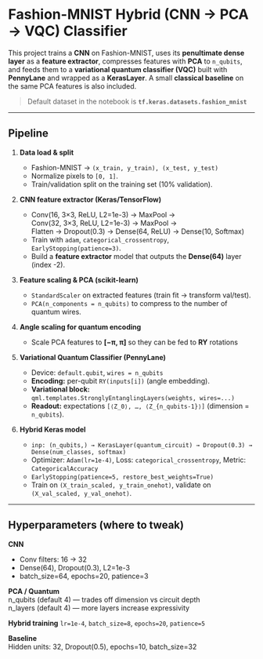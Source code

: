 # Fashion-MNIST Hybrid (CNN → PCA → VQC) Classifier

This project trains a **CNN** on Fashion-MNIST, uses its **penultimate dense layer** as a **feature extractor**, compresses features with **PCA** to `n_qubits`, and feeds them to a **variational quantum classifier (VQC)** built with **PennyLane** and wrapped as a **KerasLayer**. A small **classical baseline** on the same PCA features is also included.

> Default dataset in the notebook is **`tf.keras.datasets.fashion_mnist`** 

---

## Pipeline

1. **Data load & split**
   - Fashion-MNIST → `(x_train, y_train), (x_test, y_test)`  
   - Normalize pixels to `[0, 1]`.
   - Train/validation split on the training set (10% validation).

2. **CNN feature extractor (Keras/TensorFlow)**
   - Conv(16, 3×3, ReLU, L2=1e-3) → MaxPool →  
     Conv(32, 3×3, ReLU, L2=1e-3) → MaxPool →  
     Flatten → Dropout(0.3) → Dense(64, ReLU) → Dense(10, Softmax)
   - Train with `adam`, `categorical_crossentropy`, `EarlyStopping(patience=3)`.
   - Build a **feature extractor** model that outputs the **Dense(64)** layer (index -2).

3. **Feature scaling & PCA (scikit-learn)**
   - `StandardScaler` on extracted features (train fit → transform val/test).
   - `PCA(n_components = n_qubits)` to compress to the number of quantum wires.

4. **Angle scaling for quantum encoding**
   - Scale PCA features to **[−π, π]** so they can be fed to **RY** rotations

5. **Variational Quantum Classifier (PennyLane)**
   - Device: `default.qubit`, `wires = n_qubits`
   - **Encoding:** per-qubit `RY(inputs[i])` (angle embedding).
   - **Variational block:** `qml.templates.StronglyEntanglingLayers(weights, wires=...)`
   - **Readout:** expectations `[⟨Z_0⟩, …, ⟨Z_{n_qubits-1}⟩]` (dimension = `n_qubits`).

6. **Hybrid Keras model**
   - `inp: (n_qubits,) → KerasLayer(quantum_circuit) → Dropout(0.3) → Dense(num_classes, softmax)`
   - Optimizer: `Adam(lr=1e-4)`, Loss: `categorical_crossentropy`, Metric: `CategoricalAccuracy`
   - `EarlyStopping(patience=5, restore_best_weights=True)`
   - Train on `(X_train_scaled, y_train_onehot)`, validate on `(X_val_scaled, y_val_onehot)`.

---

## Hyperparameters (where to tweak) ##

**CNN**  
- Conv filters: 16 → 32  
- Dense(64), Dropout(0.3), L2=1e-3   
- batch_size=64, epochs=20, patience=3  

**PCA / Quantum**  
n_qubits (default 4) — trades off dimension vs circuit depth  
n_layers (default 4) — more layers increase expressivity  

**Hybrid training**
`lr=1e-4`, `batch_size=8`, `epochs=20`, `patience=5`  

**Baseline**  
Hidden units: 32, Dropout(0.5), epochs=10, batch_size=32  
